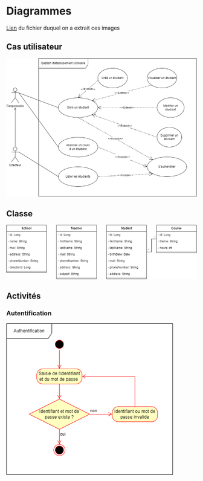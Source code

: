 # Diagrammes

[Lien](https://app.diagrams.net/#G1mwqHOaCLKHx2S3QvRquqdL2xcqBjgoVf) du fichier duquel on a extrait ces images

## Cas utilisateur

![Ce diagramme n'existe pas ou a été renomer ou supprimer](./SchoolDiagram-User%20case%20diagram.drawio.png)

## Classe

![Ce diagramme n'existe pas ou a été renomer ou supprimer](./SchoolDiagram-Class%20diagram.drawio.png)

## Activités

### Autentification

![Ce diagramme n'existe pas ou a été renomer ou supprimer](./SchoolDiagram-Activity%20diagram-Authentication.drawio.png)